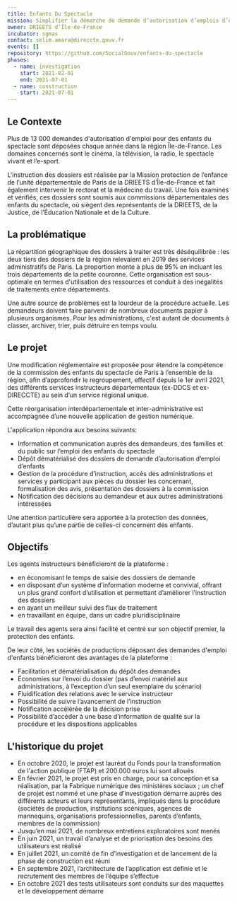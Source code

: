 ```yaml
---
title: Enfants Du Spectacle
mission: Simplifier la démarche de demande d’autorisation d’emplois d’enfants du spectacle tout en garantissant une plus grande protection des mineurs de moins de 16 ans travaillant dans ce secteur.
owner: DRIEETS d’Île-de-France
incubator: sgmas
contact: selim.amara@direccte.gouv.fr
events: []
repository: https://github.com/SocialGouv/enfants-du-spectacle
phases:
  - name: investigation
    start: 2021-02-01
    end: 2021-07-01
  - name: construction
    start: 2021-07-01
---
```


## Le Contexte

Plus de 13 000 demandes d'autorisation d'emploi pour des enfants du spectacle sont déposées chaque année dans la région Île-de-France. Les domaines concernés sont le cinéma, la télévision, la radio, le spectacle vivant et l’e-sport.

L'instruction des dossiers est réalisée par la Mission protection de l’enfance de l’unité départementale de Paris de la DRIEETS d’Île-de-France et fait également intervenir le rectorat et la médecine du travail. Une fois examinés et vérifiés, ces dossiers sont soumis aux commissions départementales des enfants du spectacle, où siègent des représentants de la DRIEETS, de la Justice, de l’Éducation Nationale et de la Culture.

## La problématique

La répartition géographique des dossiers à traiter est très déséquilibrée : les deux tiers des dossiers de la région relevaient en 2019 des services administratifs de Paris. La proportion monte à plus de 95% en incluant les trois départements de la petite couronne. Cette organisation est sous-optimale en termes d'utilisation des ressources et conduit à des inégalités de traitements entre départements.

Une autre source de problèmes est la lourdeur de la procédure actuelle. Les demandeurs doivent faire parvenir de nombreux documents papier à plusieurs organismes. Pour les administrations, c'est autant de documents à classer, archiver, trier, puis détruire en temps voulu.

## Le projet

Une modification réglementaire est proposée pour étendre la compétence de la commission des enfants du spectacle de Paris à l’ensemble de la région, afin d’approfondir le regroupement, effectif depuis le 1er avril 2021, des différents services instructeurs départementaux (ex-DDCS et ex-DIRECCTE) au sein d’un service régional unique.

Cette réorganisation interdépartementale et inter-administrative est accompagnée d’une nouvelle application de gestion numérique.

L'application répondra aux besoins suivants:

-	Information et communication auprès des demandeurs, des familles et du public sur l’emploi des enfants du spectacle
- Dépôt dématérialisé des dossiers de demande d’autorisation d’emploi d’enfants
- Gestion de la procédure d’instruction, accès des administrations et services y participant aux pièces du dossier les concernant, formalisation des avis, présentation des dossiers à la commission
- Notification des décisions au demandeur et aux autres administrations intéressées

Une attention particulière sera apportée à la protection des données, d’autant plus qu’une partie de celles-ci concernent des enfants.

## Objectifs

Les agents instructeurs bénéficieront de la plateforme :

-	en économisant le temps de saisie des dossiers de demande
-	en disposant d’un système d’information moderne et convivial, offrant un plus grand confort d’utilisation et permettant d’améliorer l’instruction des dossiers
-	en ayant un meilleur suivi des flux de traitement
-	en travaillant en équipe, dans un cadre pluridisciplinaire

Le travail des agents sera ainsi facilité et centré sur son objectif premier, la protection des enfants.

De leur côté, les sociétés de productions déposant des demandes d'emploi d'enfants bénéficieront des avantages de la plateforme :

-	Facilitation et dématérialisation du dépôt des demandes
-	Économies sur l’envoi du dossier (pas d’envoi matériel aux administrations, à l’exception d’un seul exemplaire du scénario)
-	Fluidification des relations avec le service instructeur
-	Possibilité de suivre l’avancement de l’instruction
-	Notification accélérée de la décision prise
-	Possibilité d’accéder à une base d’information de qualité sur la procédure et les dispositions applicables

## L'historique du projet

-	En octobre 2020, le projet est lauréat du Fonds pour la transformation de l'action publique (FTAP) et 200.000 euros lui sont alloués
-	En février 2021, le projet est pris en charge, pour sa conception et sa réalisation, par la Fabrique numérique des ministères sociaux ; un chef de projet est nommé et une phase d’investigation démarre auprès des différents acteurs et leurs représentants, impliqués dans la procédure (sociétés de production, institutions scéniques, agences de mannequins, organisations professionnelles, parents d’enfants, membres de la commission)
-	Jusqu’en mai 2021, de nombreux entretiens exploratoires sont menés
-	En juin 2021, un travail d’analyse et de priorisation des besoins des utilisateurs est réalisé
-	En juillet 2021, un comité de fin d’investigation et de lancement de la phase de construction est réuni
-	En septembre 2021, l’architecture de l’application est définie et le recrutement des membres de l’équipe s’effectue
-	En octobre 2021 des tests utilisateurs sont conduits sur des maquettes et le développement démarre
